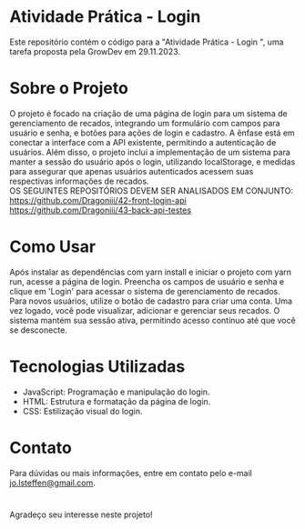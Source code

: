  
 
 # Atividade Prática - Login 
Este repositório contém o código para a "Atividade Prática - Login ", uma tarefa proposta pela GrowDev em 29.11.2023. 

# Sobre o Projeto
O projeto é focado na criação de uma página de login para um sistema de gerenciamento de recados, integrando um formulário com campos para usuário e senha, e botões para ações de login e cadastro. A ênfase está em conectar a interface com a API existente, permitindo a autenticação de usuários. Além disso, o projeto inclui a implementação de um sistema para manter a sessão do usuário após o login, utilizando localStorage, e medidas para assegurar que apenas usuários autenticados acessem suas respectivas informações de recados.
<br>
OS SEGUINTES REPOSITÓRIOS DEVEM SER ANALISADOS EM CONJUNTO:
<br>
https://github.com/Dragoniii/42-front-login-api
<br>
https://github.com/Dragoniii/43-back-api-testes

# Como Usar
Após instalar as dependências com yarn install e iniciar o projeto com yarn run, acesse a página de login. Preencha os campos de usuário e senha e clique em 'Login' para acessar o sistema de gerenciamento de recados. Para novos usuários, utilize o botão de cadastro para criar uma conta. Uma vez logado, você pode visualizar, adicionar e gerenciar seus recados. O sistema mantém sua sessão ativa, permitindo acesso contínuo até que você se desconecte.

# Tecnologias Utilizadas
- JavaScript: Programação e manipulação do login.
- HTML: Estrutura e formatação da página de login.
- CSS: Estilização visual do login.

# Contato
Para dúvidas ou mais informações, entre em contato pelo e-mail jo.lsteffen@gmail.com.

# 
Agradeço seu interesse neste projeto!

